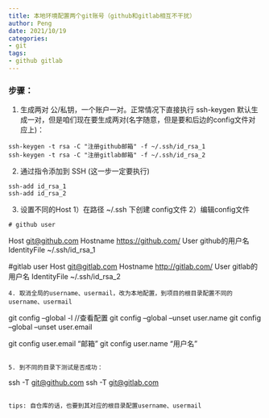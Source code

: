 ```yaml
---
title: 本地环境配置两个git账号（github和gitlab相互不干扰）
author: Peng
date: 2021/10/19
categories:
- git
tags:
- github gitlab
---
```


### 步骤：

1. 生成两对 公/私钥，一个账户一对。正常情况下直接执行 ssh-keygen 默认生成一对，但是咱们现在要生成两对(名字随意，但是要和后边的config文件对应上)：
```
ssh-keygen -t rsa -C "注册github邮箱" -f ~/.ssh/id_rsa_1
ssh-keygen -t rsa -C "注册gitlab邮箱" -f ~/.ssh/id_rsa_2

```
2. 通过指令添加到 SSH (这一步一定要执行)
```
ssh-add id_rsa_1
ssh-add id_rsa_2
```
3. 设置不同的Host
  1）在路径 ~/.ssh 下创建 config文件
  2）编辑config文件
  ```
# github user
  ```
  Host git@github.com
  Hostname https://github.com/
  User github的用户名
  IdentityFile ~/.ssh/id_rsa_1

  #gitlab user
  Host git@gitlab.com
  Hostname http://gitlab.com/
  User gitlab的用户名
  IdentityFile ~/.ssh/id_rsa_2
  ```
4. 取消全局的username、usermail，改为本地配置，到项目的根目录配置不同的username、usermail
```
git config –global -l   //查看配置
git config –global –unset user.name
git config –global –unset user.email

git config user.email “邮箱”
git config user.name “用户名”
```

5. 到不同的目录下测试是否成功：
```
ssh -T git@github.com
ssh -T git@gitlab.com

```

tips: 自仓库的话，也要到其对应的根目录配置username、usermail